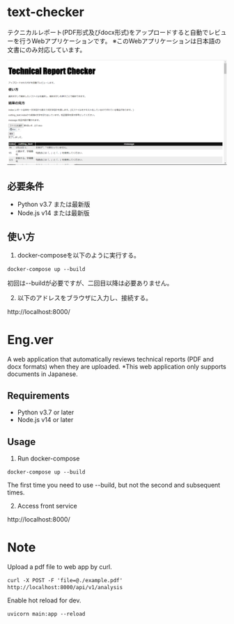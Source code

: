 # text-checker

テクニカルレポート(PDF形式及びdocx形式)をアップロードすると自動でレビューを行うWebアプリケーションです。
※このWebアプリケーションは日本語の文書にのみ対応しています。

![image](/text-checker.PNG)

## 必要条件

- Python v3.7 または最新版
- Node.js v14 または最新版

## 使い方

1. docker-composeを以下のように実行する。

```
docker-compose up --build
```

初回は--buildが必要ですが、二回目以降は必要ありません。

2. 以下のアドレスをブラウザに入力し、接続する。

http://localhost:8000/

# Eng.ver
A web application that automatically reviews technical reports (PDF and docx formats) when they are uploaded.
*This web application only supports documents in Japanese.

## Requirements

- Python v3.7 or later
- Node.js v14 or later

## Usage

1. Run docker-compose

```
docker-compose up --build
```

The first time you need to use --build, but not the second and subsequent times.

2. Access front service

http://localhost:8000/

# Note

Upload a pdf file to web app by curl.

```
curl -X POST -F 'file=@./example.pdf' http://localhost:8000/api/v1/analysis
```

Enable hot reload for dev.

```
uvicorn main:app --reload
```
